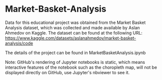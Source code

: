 # Market-Basket-Analysis

Data for this educational project was obtained from the Market Basket Analysis dataset, which was collected and made available by Aslan Ahmedov on Kaggle. The dataset can be found at the following URL: https://www.kaggle.com/datasets/aslanahmedov/market-basket-analysis/code

The details of the project can be found in MarketBasketAnalysis.ipynb

Note: GitHub's rendering of Jupyter notebooks is static, which means interactive features of the notebook such as the choropleth map, will not be displayed directly on GitHub, use Jupyter's nbviewer to see it.

